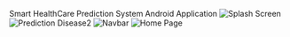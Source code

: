 Smart HealthCare Prediction System Android Application
![Splash Screen](https://github.com/sangitakar798/AndroidSmartHealth/assets/96827736/12a77801-18de-44b4-a19e-eccafeafeffb)
![Prediction Disease2](https://github.com/sangitakar798/AndroidSmartHealth/assets/96827736/dcd322dd-d53f-497b-9913-ac10be47df9c)
![Navbar](https://github.com/sangitakar798/AndroidSmartHealth/assets/96827736/1e10c305-16c6-4721-8ea5-f3cc92eced49)
![Home Page](https://github.com/sangitakar798/AndroidSmartHealth/assets/96827736/143f2c1d-1f1f-4540-aeac-645cc54d37f0)
